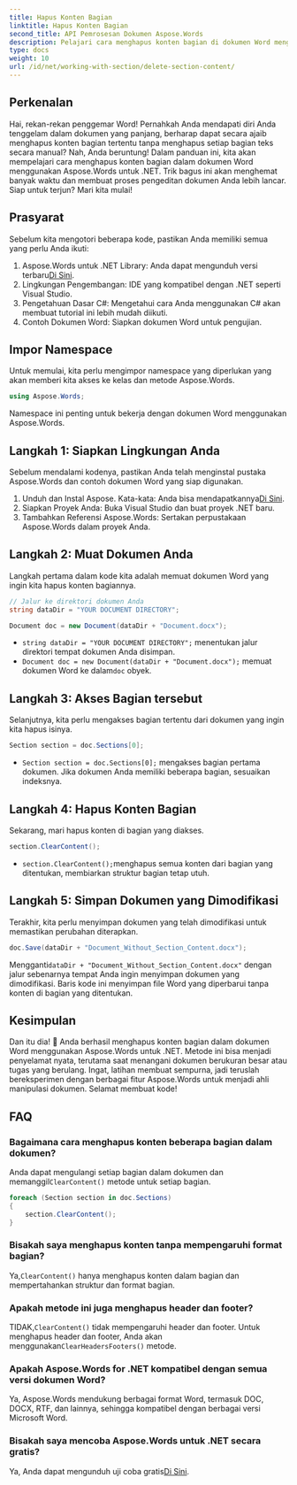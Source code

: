 ```yaml
---
title: Hapus Konten Bagian
linktitle: Hapus Konten Bagian
second_title: API Pemrosesan Dokumen Aspose.Words
description: Pelajari cara menghapus konten bagian di dokumen Word menggunakan Aspose.Words untuk .NET. Panduan langkah demi langkah ini memastikan pengelolaan dokumen yang efisien.
type: docs
weight: 10
url: /id/net/working-with-section/delete-section-content/
---
```

## Perkenalan

Hai, rekan-rekan penggemar Word! Pernahkah Anda mendapati diri Anda tenggelam dalam dokumen yang panjang, berharap dapat secara ajaib menghapus konten bagian tertentu tanpa menghapus setiap bagian teks secara manual? Nah, Anda beruntung! Dalam panduan ini, kita akan mempelajari cara menghapus konten bagian dalam dokumen Word menggunakan Aspose.Words untuk .NET. Trik bagus ini akan menghemat banyak waktu dan membuat proses pengeditan dokumen Anda lebih lancar. Siap untuk terjun? Mari kita mulai!

## Prasyarat

Sebelum kita mengotori beberapa kode, pastikan Anda memiliki semua yang perlu Anda ikuti:

1.  Aspose.Words untuk .NET Library: Anda dapat mengunduh versi terbaru[Di Sini](https://releases.aspose.com/words/net/).
2. Lingkungan Pengembangan: IDE yang kompatibel dengan .NET seperti Visual Studio.
3. Pengetahuan Dasar C#: Mengetahui cara Anda menggunakan C# akan membuat tutorial ini lebih mudah diikuti.
4. Contoh Dokumen Word: Siapkan dokumen Word untuk pengujian.

## Impor Namespace

Untuk memulai, kita perlu mengimpor namespace yang diperlukan yang akan memberi kita akses ke kelas dan metode Aspose.Words.

```csharp
using Aspose.Words;
```

Namespace ini penting untuk bekerja dengan dokumen Word menggunakan Aspose.Words.

## Langkah 1: Siapkan Lingkungan Anda

Sebelum mendalami kodenya, pastikan Anda telah menginstal pustaka Aspose.Words dan contoh dokumen Word yang siap digunakan.

1.  Unduh dan Instal Aspose. Kata-kata: Anda bisa mendapatkannya[Di Sini](https://releases.aspose.com/words/net/).
2. Siapkan Proyek Anda: Buka Visual Studio dan buat proyek .NET baru.
3. Tambahkan Referensi Aspose.Words: Sertakan perpustakaan Aspose.Words dalam proyek Anda.

## Langkah 2: Muat Dokumen Anda

Langkah pertama dalam kode kita adalah memuat dokumen Word yang ingin kita hapus konten bagiannya.

```csharp
// Jalur ke direktori dokumen Anda
string dataDir = "YOUR DOCUMENT DIRECTORY";

Document doc = new Document(dataDir + "Document.docx");
```

- `string dataDir = "YOUR DOCUMENT DIRECTORY";` menentukan jalur direktori tempat dokumen Anda disimpan.
- `Document doc = new Document(dataDir + "Document.docx");` memuat dokumen Word ke dalam`doc` obyek.

## Langkah 3: Akses Bagian tersebut

Selanjutnya, kita perlu mengakses bagian tertentu dari dokumen yang ingin kita hapus isinya.

```csharp
Section section = doc.Sections[0];
```

- `Section section = doc.Sections[0];` mengakses bagian pertama dokumen. Jika dokumen Anda memiliki beberapa bagian, sesuaikan indeksnya.

## Langkah 4: Hapus Konten Bagian

Sekarang, mari hapus konten di bagian yang diakses.

```csharp
section.ClearContent();
```

- `section.ClearContent();`menghapus semua konten dari bagian yang ditentukan, membiarkan struktur bagian tetap utuh.

## Langkah 5: Simpan Dokumen yang Dimodifikasi

Terakhir, kita perlu menyimpan dokumen yang telah dimodifikasi untuk memastikan perubahan diterapkan.

```csharp
doc.Save(dataDir + "Document_Without_Section_Content.docx");
```

 Mengganti`dataDir + "Document_Without_Section_Content.docx"` dengan jalur sebenarnya tempat Anda ingin menyimpan dokumen yang dimodifikasi. Baris kode ini menyimpan file Word yang diperbarui tanpa konten di bagian yang ditentukan.

## Kesimpulan

Dan itu dia! 🎉 Anda berhasil menghapus konten bagian dalam dokumen Word menggunakan Aspose.Words untuk .NET. Metode ini bisa menjadi penyelamat nyata, terutama saat menangani dokumen berukuran besar atau tugas yang berulang. Ingat, latihan membuat sempurna, jadi teruslah bereksperimen dengan berbagai fitur Aspose.Words untuk menjadi ahli manipulasi dokumen. Selamat membuat kode!

## FAQ

### Bagaimana cara menghapus konten beberapa bagian dalam dokumen?

 Anda dapat mengulangi setiap bagian dalam dokumen dan memanggil`ClearContent()` metode untuk setiap bagian.

```csharp
foreach (Section section in doc.Sections)
{
    section.ClearContent();
}
```

### Bisakah saya menghapus konten tanpa mempengaruhi format bagian?

 Ya,`ClearContent()` hanya menghapus konten dalam bagian dan mempertahankan struktur dan format bagian.

### Apakah metode ini juga menghapus header dan footer?

 TIDAK,`ClearContent()` tidak mempengaruhi header dan footer. Untuk menghapus header dan footer, Anda akan menggunakan`ClearHeadersFooters()` metode.

### Apakah Aspose.Words for .NET kompatibel dengan semua versi dokumen Word?

Ya, Aspose.Words mendukung berbagai format Word, termasuk DOC, DOCX, RTF, dan lainnya, sehingga kompatibel dengan berbagai versi Microsoft Word.

### Bisakah saya mencoba Aspose.Words untuk .NET secara gratis?

 Ya, Anda dapat mengunduh uji coba gratis[Di Sini](https://releases.aspose.com/).